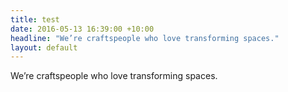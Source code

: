 ```yaml
---
title: test
date: 2016-05-13 16:39:00 +10:00
headline: "We’re craftspeople who love transforming spaces."
layout: default
---
```


We’re craftspeople who love transforming spaces.
